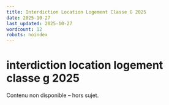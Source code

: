 ```yaml
---
title: Interdiction Location Logement Classe G 2025
date: 2025-10-27
last_updated: 2025-10-27
wordcount: 12
robots: noindex
---
```


# interdiction location logement classe g 2025

Contenu non disponible – hors sujet.
